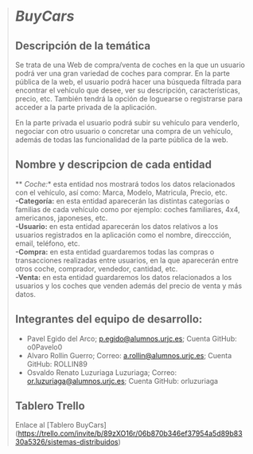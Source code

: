 > # ***BuyCars***
>
> ## Descripción de la temática
> Se trata de una Web de compra/venta de coches en la que un usuario podrá ver una gran variedad de coches para comprar. En la parte pública de la web, el usuario podrá hacer una búsqueda filtrada para encontrar el vehículo que desee, ver su descripción, características, precio, etc. También tendrá la opción de loguearse o registrarse para acceder a la parte privada de la aplicación.
>
> En la parte privada el usuario podrá subir su vehículo para venderlo, negociar con otro usuario o concretar una compra de un vehículo, además de todas las funcionalidad de la parte pública de la web.
>
> ## Nombre y descripcion de cada entidad
> ** *Coche:** esta entidad nos mostrará todos los datos relacionados con el vehículo, así como: Marca, Modelo, Matricula, Precio, etc.<br/>
> **-Categoría:** en esta entidad aparecerán las distintas categorías o familias de cada vehículo como por ejemplo: coches familiares, 4x4, americanos, japoneses, etc.<br/>
>**-Usuario:** en esta entidad aparecerán los datos relativos a los usuarios registrados en la aplicación como el nombre, direccción, email, teléfono, etc.<br/>
> **-Compra:** en esta entidad guardaremos todas las compras o transacciones realizadas entre usuarios, en la que aparecerán entre otros coche, comprador, vendedor, cantidad, etc.<br/>
> **-Venta:** en esta entidad guardaremos los datos relacionados a los usuarios y los coches que venden además del precio de venta y más datos.<br/>
> 
> ## Integrantes del equipo de desarrollo:
> * Pavel Egido del Arco; 	p.egido@alumnos.urjc.es; Cuenta GitHub: o0Pavelo0 
> * Alvaro Rollin Guerro; Correo:	a.rollin@alumnos.urjc.es; Cuenta GitHub: ROLLIN89
> * Osvaldo Renato	Luzuriaga Luzuriaga; Correo: or.luzuriaga@alumnos.urjc.es; Cuenta GitHub: orluzuriaga
>
> ## Tablero Trello
>  Enlace al [Tablero BuyCars] (https://trello.com/invite/b/89zXO16r/06b870b346ef37954a5d89b8330a5326/sistemas-distribuidos)
